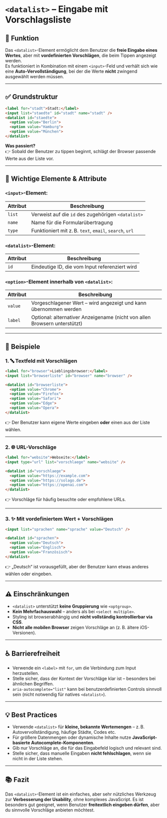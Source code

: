 # `<datalist>` – Eingabe mit Vorschlagsliste

## 🧩 Funktion

Das `<datalist>`-Element ermöglicht dem Benutzer die **freie Eingabe eines Wertes**, aber mit **vordefinierten Vorschlägen**, die beim Tippen angezeigt werden.  
Es funktioniert in Kombination mit einem `<input>`-Feld und verhält sich wie eine **Auto-Vervollständigung**, bei der die Werte **nicht** zwingend ausgewählt werden müssen.

---

## ✅ Grundstruktur

```html
<label for="stadt">Stadt:</label>
<input list="staedte" id="stadt" name="stadt" />
<datalist id="staedte">
  <option value="Berlin">
  <option value="Hamburg">
  <option value="München">
</datalist>
```

**Was passiert?**  
👉 Sobald der Benutzer zu tippen beginnt, schlägt der Browser passende Werte aus der Liste vor.

---

## 🔧 Wichtige Elemente & Attribute

### `<input>`-Element:

| Attribut | Beschreibung |
|----------|--------------|
| `list`   | Verweist auf die `id` des zugehörigen `<datalist>` |
| `name`   | Name für die Formularübertragung |
| `type`   | Funktioniert mit z. B. `text`, `email`, `search`, `url` |

### `<datalist>`-Element:

| Attribut | Beschreibung |
|----------|--------------|
| `id`     | Eindeutige ID, die vom Input referenziert wird |

### `<option>`-Element innerhalb von `<datalist>`:

| Attribut | Beschreibung |
|----------|--------------|
| `value`  | Vorgeschlagener Wert – wird angezeigt und kann übernommen werden |
| `label`  | Optional: alternativer Anzeigename (nicht von allen Browsern unterstützt) |

---

## 🧪 Beispiele

### 1. 🔤 Textfeld mit Vorschlägen

```html
<label for="browser">Lieblingsbrowser:</label>
<input list="browserliste" id="browser" name="browser" />

<datalist id="browserliste">
  <option value="Chrome">
  <option value="Firefox">
  <option value="Safari">
  <option value="Edge">
  <option value="Opera">
</datalist>
```

👉 Der Benutzer kann eigene Werte eingeben **oder** einen aus der Liste wählen.

---

### 2. 🌐 URL-Vorschläge

```html
<label for="website">Webseite:</label>
<input type="url" list="vorschlaege" name="website" />

<datalist id="vorschlaege">
  <option value="https://example.com">
  <option value="https://solago.de">
  <option value="https://openai.com">
</datalist>
```

👉 Vorschläge für häufig besuchte oder empfohlene URLs.

---

### 3. ✨ Mit vordefiniertem Wert + Vorschlägen

```html
<input list="sprachen" name="sprache" value="Deutsch" />

<datalist id="sprachen">
  <option value="Deutsch">
  <option value="Englisch">
  <option value="Französisch">
</datalist>
```

👉 „Deutsch“ ist vorausgefüllt, aber der Benutzer kann etwas anderes wählen oder eingeben.

---

## ⚠️ Einschränkungen

- `<datalist>` unterstützt **keine Gruppierung** wie `<optgroup>`.
- **Kein Mehrfachauswahl** – anders als bei `<select multiple>`.
- Styling ist browserabhängig und **nicht vollständig kontrollierbar via CSS**.
- **Nicht alle mobilen Browser** zeigen Vorschläge an (z. B. ältere iOS-Versionen).

---

## ♿ Barrierefreiheit

- Verwende ein `<label>` mit `for`, um die Verbindung zum Input herzustellen.
- Stelle sicher, dass der Kontext der Vorschläge klar ist – besonders bei ähnlichen Begriffen.
- `aria-autocomplete="list"` kann bei benutzerdefinierten Controls sinnvoll sein (nicht notwendig für natives `<datalist>`).

---

## 💡 Best Practices

- Verwende `<datalist>` für **kleine, bekannte Wertemengen** – z. B. Autovervollständigung, häufige Städte, Codes etc.
- Für größere Datenmengen oder dynamische Inhalte nutze **JavaScript-basierte Autocomplete-Komponenten**.
- Gib nur Vorschläge an, die für das Eingabefeld logisch und relevant sind.
- Stelle sicher, dass manuelle Eingaben **nicht fehlschlagen**, wenn sie nicht in der Liste stehen.

---

## 📚 Fazit

Das `<datalist>`-Element ist ein einfaches, aber sehr nützliches Werkzeug zur **Verbesserung der Usability**, ohne komplexes JavaScript. Es ist besonders gut geeignet, wenn Benutzer **freitextlich eingeben dürfen**, aber du sinnvolle Vorschläge anbieten möchtest.
